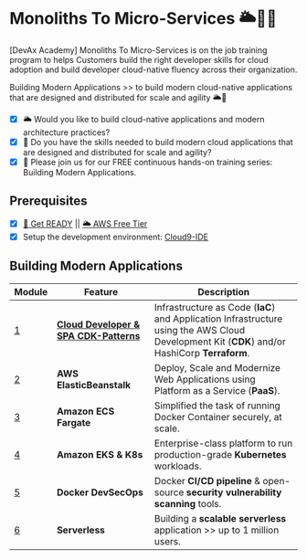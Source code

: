 # Monoliths To Micro-Services 🌥🎯🚀

[DevAx Academy] Monoliths To Micro-Services is on the job training program to helps Customers build the right developer skills for cloud adoption and build developer cloud-native fluency across their organization.

Building Modern Applications >> to build modern cloud-native applications that are designed and distributed for scale and agility 🌥🚀

* [x] 🌥 Would you like to build cloud-native applications and modern architecture practices? 
* [x] 🎯 Do you have the skills needed to build modern cloud applications that are designed and distributed for scale and agility? 
* [x] 🚀 Please join us for our FREE continuous hands-on training series: Building Modern Applications. 

## Prerequisites

* [x] [🚀 Get READY](https://devsecops.job4u.io/en/prerequisites) || [🌥 AWS Free Tier](https://aws.amazon.com/free)
* [x] Setup the development environment: [Cloud9-IDE](https://devsecops.job4u.io/en/prerequisites/bootstrap/)

## Building Modern Applications

Module | Feature | Description
------------ | ------------- | -------------
[1](./s3-website/README.md) | **[Cloud Developer & SPA CDK-Patterns](https://www.facebook.com/groups/modernapps/permalink/794258977836330/)** | Infrastructure as Code (**IaC**) and Application Infrastructure using the AWS Cloud Development Kit (**CDK**) and/or HashiCorp **Terraform**.
[2](./elasticbeanstalk/README.md) | **AWS ElasticBeanstalk** | Deploy, Scale and Modernize Web Applications using Platform as a Service (**PaaS**).
[3](./ecs-fargate/README.md) | **Amazon ECS Fargate** | Simplified the task of running Docker Container securely, at scale.
[4](./eks/README.md) | **Amazon EKS & K8s** | Enterprise-class platform to run production-grade **Kubernetes** workloads.
[5](./docker/README.md) | **Docker DevSecOps** | Docker **CI/CD pipeline** & open-source **security vulnerability scanning** tools.
[6](./serverless/README.md) | **Serverless** | Building a **scalable serverless** application >> up to 1 million users.
